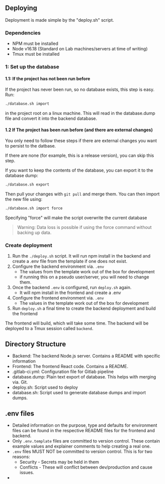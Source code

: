 ## Deploying
Deployment is made simple by the "deploy.sh" script.
### Dependencies
- NPM must be installed
- Node v16.18 (Standard on Lab machines/servers at time of writing)
- Tmux must be installed

### 1: Set up the database
#### 1.1: If the project has not been run before
If the project has never been run, so no database exists, this step is easy.
Run: 
```bash
./database.sh import
```

in the project root on a linux machine. This will read in the database.dump file and convert it into the backend database.

#### 1.2 If The project has been run before (and there are external changes)
You only need to follow these steps if there are external changes you want to persist to the datbase.

If there are none (for example, this is a release version), you can skip this step.

If you want to keep the contents of the database, you can export it to the database dump:
```bash
./database.sh export
```

Then pull your changes with `git pull` and merge them. You can then import the new file using:
```bash
./database.sh import force
```
Specifying "force" will make the script overwrite the current database
> Warning: Data loss is possible if using the force command without backing up data.

### Create deployment
1. Run the `./deploy.sh` script. It will run npm install in the backend and create a .env file from the template if one does not exist.
2. Configure the backend environment via. `.env`
   - The values from the template work out of the box for development
   - if running this on a pseudo user/server, you will need to change them.
3. Once the backend `.env` is configured, run `deploy.sh` again.
   - It will npm install in the frontend and create a .env
4. Configure the frontend environment via. `.env`
   - The values in the template work out of the box for development
5. Run `deploy.sh` a final time to create the backend deployment and build the frontend

The frontend will build, which will take some time. The backend will be deployed to a Tmux session called `backend`.




## Directory Structure
- Backend: The backend Node.js server. Contains a README with specific information
- Frontend: The frontend React code. Contains a README.
- .gitlab-ci.yml: Configuration file for Gitlab pipeline
- database.dump: Plain text export of database. This helps with merging via. Git.
- deploy.sh: Script used to deploy
- database.sh: Script used to generate database dumps and import dumps.


## .env files
- Detailed information on the purpose, type and defaults for environment files can be found in the respective README files for the frontend and backend.
- Only `.env.template` files are committed to version control. These contain example values and explainer comments to help creating a real one.
- `.env` files MUST NOT be committed to version control. This is for two reasons:
  - Security - Secrets may be held in them
  - Conflicts - These will conflict between dev/production and cause issues.
- 
